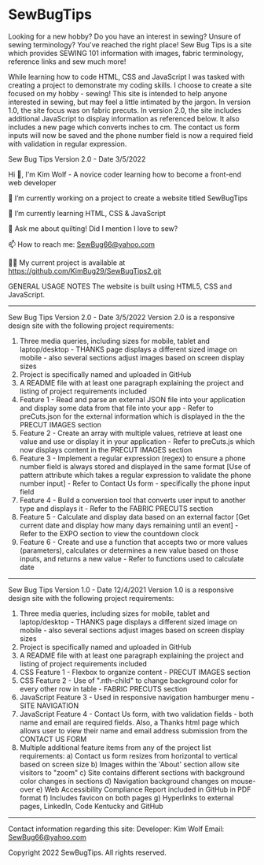# SewBugTips
Looking for a new hobby? Do you have an interest in sewing? Unsure of sewing terminology? You've reached the right place! Sew Bug Tips is a site which provides SEWING 101 information with images, fabric terminology, reference links and sew much more!

While learning how to code HTML, CSS and JavaScript I was tasked with creating a project to demonstrate my coding skills. I choose to create a site focused on my hobby - sewing! This site is intended to help anyone interested in sewing, but may feel a little intimated by the jargon. In version 1.0, the site focus was on fabric precuts. In version 2.0, the site includes additional JavaScript to display information as referenced below. It also includes a new page which converts inches to cm. The contact us form inputs will now be saved and the phone number field is now a required field with validation in regular expression.

Sew Bug Tips Version 2.0 - Date 3/5/2022


Hi 👋, I'm Kim Wolf - A novice coder learning how to become a front-end web developer

🔭 I’m currently working on a project to create a website titled SewBugTips

🌱 I’m currently learning HTML, CSS & JavaScript

💬 Ask me about quilting! Did I mention I love to sew? 

📫 How to reach me: SewBug66@yahoo.com

👨‍💻 My current project is available at https://github.com/KimBug29/SewBugTips2.git

GENERAL USAGE NOTES
The website is built using HTML5, CSS and JavaScript. 

---------------------------------------------------------------------------------------
Sew Bug Tips Version 2.0 - Date 3/5/2022
Version 2.0 is a responsive design site with the following project requirements:
  1) Three media queries, including sizes for mobile, tablet and laptop/desktop - THANKS page displays a different sized image on mobile - also several sections adjust images based on screen display sizes
  2) Project is specifically named and uploaded in GitHub
  3) A README file with at least one paragraph explaining the project and listing of project requirements included
  4) Feature 1 - Read and parse an external JSON file into your application and display some data from that file into your app - Refer to preCuts.json for the external information which is displayed in the the PRECUT IMAGES section
  5) Feature 2 - Create an array with multiple values, retrieve at least one value and use or display it in your application - Refer to preCuts.js which now displays content in the PRECUT IMAGES section
  6) Feature 3 - Implement a regular expression (regex) to ensure a phone number field is always stored and displayed in the same format  [Use of pattern attribute which takes a regular expression to validate the phone number input] - Refer to Contact Us form - specifically the phone input field
  7) Feature 4 - Build a conversion tool that converts user input to another type and displays it - Refer to the FABRIC PRECUTS section  
  8) Feature 5 - Calculate and display data based on an external factor [Get current date and display how many days remaining until an event] - Refer to the EXPO section to view the countdown clock
  9) Feature 6 - Create and use a function that accepts two or more values (parameters), 
calculates or determines a new value based on those inputs, and returns a new value  - Refer to functions used to calculate date
  
---------------------------------------------------------------------------------------
Sew Bug Tips Version 1.0 - Date 12/4/2021
Version 1.0 is a responsive design site with the following project requirements:
  1) Three media queries, including sizes for mobile, tablet and laptop/desktop - THANKS page displays a different sized image on mobile - also several sections adjust images based on screen display sizes
  2) Project is specifically named and uploaded in GitHub
  3) A README file with at least one paragraph explaining the project and listing of project requirements included
  4) CSS Feature 1 - Flexbox to organize content - PRECUT IMAGES section
  5) CSS Feature 2 - Use of ".nth-child" to change background color for every other row in table - FABRIC PRECUTS section
  6) JavaScript Feature 3 - Used in responsive navigation hamburger menu - SITE NAVIGATION
  7) JavaScript Feature 4 - Contact Us form, with two validation fields - both name and email are required fields. Also, a Thanks html page which allows user to view their name and email address submission from the CONTACT US FORM
  8) Multiple additional feature items from any of the project list requirements:
    a) Contact us form resizes from horizontal to vertical based on screen size
    b) Images within the 'About' section allow site visitors to "zoom"
    c) Site contains different sections with background color changes in sections
    d) Navigation background changes on mouse-over
    e) Web Accessibility Compliance Report included in GitHub in PDF format
    f) Includes favicon on both pages
    g) Hyperlinks to external pages, LinkedIn, Code Kentucky and GitHub
    

---------------------------------------------------------------------------------------

Contact information regarding this site: 
  Developer: Kim Wolf
  Email: SewBug66@yahoo.com

Copyright 2022 SewBugTips. All rights reserved.

